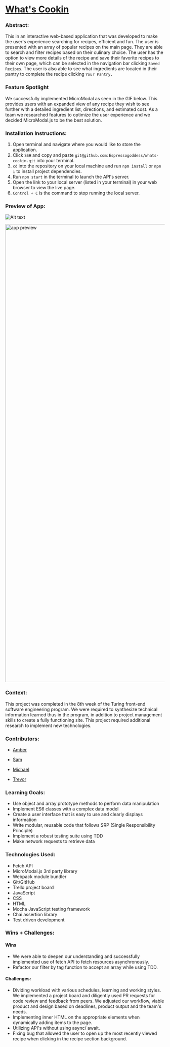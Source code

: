 # [What's Cookin](https://espressogoddess.github.io/whats-cookin/) 

### Abstract:
This in an interactive web-based application that was developed to make the user's experience searching for recipes, efficient and fun. The user is presented with an array of popular recipes on the main page. They are able to search and filter recipes based on their culinary choice. The user has the option to view more details of the recipe and save their favorite recipes to their own page, which can be selected in the navigation bar clicking `Saved Recipes`. The user is also able to see what ingredients are located in their pantry to complete the recipe clicking `Your Pantry.`

### Feature Spotlight
We successfully implemented MicroModal as seen in the GIF below. This provides users with an expanded view of any recipe they wish to see further with a detailed ingredient list, directions, and estimated cost. As a team we researched features to optimize the user experience and we decided MicroModal.js to be the best solution.

### Installation Instructions:
1. Open terminal and navigate where you would like to store the application. 
1. Click `SSH` and copy and paste `git@github.com:Espressogoddess/whats-cookin.git` into your terminal.
1. `cd` into the repository on your local machine and run `npm install` or `npm i` to install project dependencies.
1. Run `npm start` in the terminal to launch the API's server. 
1. Open the link to your local server (listed in your terminal) in your web browser to view the live page.
1. `Control + C` is the command to stop running the local server. 

### Preview of App:

![Alt text]()

<img width="1440" alt="app preview" src="">

### Context:

This project was completed in the 8th week of the Turing front-end software engineering program. We were required to synthesize technical information learned thus in the program, in addition to project management skills to create a fully functioning site. This project required additional research to implement new technologies.

### Contributors:

- [Amber](https://github.com/Espressogoddess)

- [Sam](https://github.com/SamanthaMcElhinney)

- [Michael](https://github.com/mrlobatoman)

- [Trevor](https://github.com/trevorfitz0)

### Learning Goals:

- Use object and array prototype methods to perform data manipulation
- Implement ES6 classes with a complex data model
- Create a user interface that is easy to use and clearly displays information
- Write modular, reusable code that follows SRP (Single Responsibility Principle)
- Implement a robust testing suite using TDD
- Make network requests to retrieve data

### Technologies Used:
- Fetch API
- MicroModal.js 3rd party library
- Webpack module bundler
- Git/GitHub
- Trello project board
- JavaScript
- CSS
- HTML
- Mocha JavaScript testing framework
- Chai assertion library
- Test driven development

### Wins + Challenges:

#### Wins
- We were able to deepen our understanding and successfully implemented use of fetch API to fetch resources asynchronously.
- Refactor our filter by tag function to accept an array while using TDD.

#### Challenges:
- Dividing workload with various schedules, learning and working styles. We implemented a project board and diligently used PR requests for code review and feedback from peers. We adjusted our workflow, viable product and design based on deadlines, product output and the team's needs.
- Implementing inner HTML on the appropriate elements when dynamically adding items to the page.
- Utilizing API's without using async/ await.
- Fixing bug that allowed the user to open up the most recently viewed recipe when clicking in the recipe section background.
